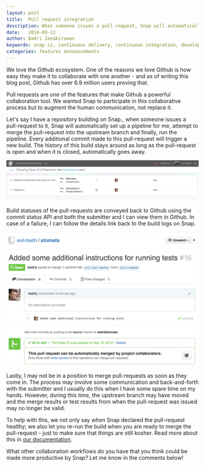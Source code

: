 ```yaml
---
layout: post
title:  Pull request integration
description: When someone issues a pull-request, Snap will automatically set up a pipeline, attempt to merge the request into the upstream branch, and run the pipeline.
date:   2014-09-12
author: Badri Janakiraman
keywords: snap ci, continuous delivery, continuous integration, developer tools, github, pull request, integration, collaboration tool
categories: features announcements
---
```


We love the Github ecosystem. One of the reasons we love Github is how easy they make it to collaborate with one another - and as of writing this blog post, Github has over 6.9 million users proving that.

Pull requests are one of the features that make Github a powerful collaboration tool. We wanted Snap to participate in this collaborative process but to augment the human communication, not replace it.

Let's say I have a repository building on Snap., when someone issues a pull-request to it, Snap will automatically set up a pipeline for me, attempt to merge the pull-request into the upstream branch and finally, run the pipeline. Every additional commit made to this pull-request will trigger a new build. The history of this build stays around as long as the pull-request is open and when it is closed, automatically goes away.

<img src="/assets/images/screenshots/pull-requests/pr-list.png" class="screenshot"/>

Build statuses of the pull-requests are conveyed back to Github using the commit status API and both the submitter and I can view them in Github. In case of a failure, I can follow the details link back to the build logs on Snap.

<img src="/assets/images/screenshots/pull-requests/pr-status.png" class="screenshot"/>

Lastly, I may not be in a position to merge pull-requests as soon as they come in. The process may involve some communication and back-and-forth with the submitter and I usually do this when I have some spare time on my hands. However, during this time, the upstream branch may have moved and the merge results or test results from when the pull-request was issued may no longer be valid.

To help with this, we not only say _when_ Snap declared the pull-request healthy; we also let you re-run the build when you are ready to merge the pull-request - just to make sure that things are still kosher. Read more about this in [our documentation](http://docs.snap-ci.com/working-with-branches/pull-requests/).

What other collaboration workflows do you have that you think could be made more productive by Snap? Let me know in the comments below!
